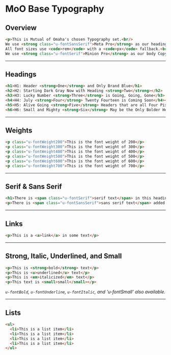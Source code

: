 # MoO Base Typography

## Overview
```html
<p>This is Mutual of Omaha's chosen Typography set.<br/>
We use <strong class="u-fontSansSerif">Meta Pro</strong> as our headings.<br/>
All font sizes use <code>rem</code> with a <code>px</code> fallback.<br/>
We use <strong class="u-fontSerif">Minion Pro</strong> as our body Copy with the base font size of <strong>1.8rem</strong> and the <code>line-height</code> of <strong>3.2rem</strong>.</p>
```
___

## Headings
```html
<h1>H1: Header <strong>One</strong> and Only Brand Blue</h1>
<h2>H2: Starting Dark Gray Now with Heading <strong>Two</strong></h2>
<h3>H3: Lucky Number <strong>Three</strong> is Going, Going, Gone</h3>
<h4>H4: July <strong>Four</strong> Twenty Fourteen is Coming Soon</h4><br/>
<h5>H5: Alive Going <strong>Five</strong> Headers that are all Four Pixels Changing</h5><br/>
<h6>H6: Small and Mighty <strong>Six</strong> May be the Only Bolder Header at Four Hundred Weight</h6>
```
___

## Weights
```html
<p class="u-fontWeight200">This is the font weight of 200</p>
<p class="u-fontWeight300">This is the font weight of 300</p>
<p class="u-fontWeight400">This is the font weight of 400</p>
<p class="u-fontWeight500">This is the font weight of 500</p>
<p class="u-fontWeight600">This is the font weight of 600</p>
<p class="u-fontWeight700">This is the font weight of 700</p>
```
___

## Serif & Sans Serif
```html
<h1>There is <span class="u-fontSerif">serif text</span> in this heading.</h1>
<p>There is <span class="u-fontSansSerif">sans serif text</span> added in this paragraph.</p>
```
___

## Links
```html
<p>This is a <a>link</a> in some text</p>
```
___

## Strong, Italic, Underlined, and Small
```html
<p>This is <strong>bold</strong> text</p>
<p>This is <u>underlined</u> text</p>
<p>This is <em>italicized</em> text</p>
<p>This text is <small>small</small></p>
```
*`u-fontBold`, `u-fontUnderline`, `u-fontItalic`, and 'u-fontSmall' also available.*
___

## Lists
```html
<ul>
  <li>This is a list item</li>
  <li>This is a list item</li>
  <li>This is a list item</li>
  <li>This is a list item</li>
</ul>
```
